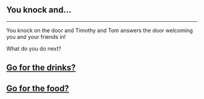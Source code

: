 ## You knock and...
---
You knock on the door and Timothy and Tom answers the door welcoming you and your friends in!

What do you do next?

## [Go for the drinks?](drinks.md)

## [Go for the food?](food.md)
